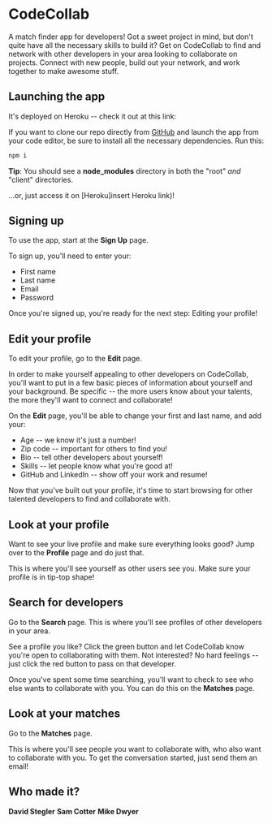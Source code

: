 # CodeCollab

A match finder app for developers! Got a sweet project in mind, but don't quite have all the necessary skills to build it? Get on CodeCollab to find and network with other developers in your area looking to collaborate on projects. Connect with new people, build out your network, and work together to make awesome stuff. 

## Launching the app

It's deployed on Heroku -- check it out at this link:

<insert Heroku link>

If you want to clone our repo directly from [GitHub](https://github.com/Stegler/CodeCollab) and launch the app from your code editor, be sure to install all the necessary dependencies. Run this:

```bash
npm i
```

**Tip**: You should see a **node_modules** directory in both the "root" *and* "client" directories.

...or, just access it on [Heroku]insert Heroku link)! 

## Signing up

To use the app, start at the **Sign Up** page. 

<insert Sign Up screenshot>

To sign up, you'll need to enter your:

* First name
* Last name
* Email
* Password

Once you're signed up, you're ready for the next step: Editing your profile!

## Edit your profile

To edit your profile, go to the **Edit** page.

<insert Edit screen shot>

In order to make yourself appealing to other developers on CodeCollab, you'll want to put in a few basic pieces of information about yourself and your background. Be specific -- the more users know about your talents, the more they'll want to connect and collaborate!

On the **Edit** page, you'll be able to change your first and last name, and add your:

* Age -- we know it's just a number!
* Zip code -- important for others to find you!
* Bio -- tell other developers about yourself!
* Skills -- let people know what you're good at!
* GitHub and LinkedIn -- show off your work and resume!

Now that you've built out your profile, it's time to start browsing for other talented developers to find and collaborate with.

## Look at your profile

Want to see your live profile and make sure everything looks good? Jump over to the **Profile** page and do just that.

<insert Profile screenshot>

This is where you'll see yourself as other users see you. Make sure your profile is in tip-top shape!

## Search for developers

Go to the **Search** page. This is where you'll see profiles of other developers in your area.

<insert Search screenshot>

See a profile you like? Click the green button and let CodeCollab know you're open to collaborating with them. Not interested? No hard feelings -- just click the red button to pass on that developer.

Once you've spent some time searching, you'll want to check to see who else wants to collaborate with you. You can do this on the **Matches** page.

## Look at your matches

Go to the **Matches** page.

<insert Matches screenshot>

This is where you'll see people you want to collaborate with, who also want to collaborate with you. To get the conversation started, just send them an email!

## Who made it?

**David Stegler**
**Sam Cotter**
**Mike Dwyer**
